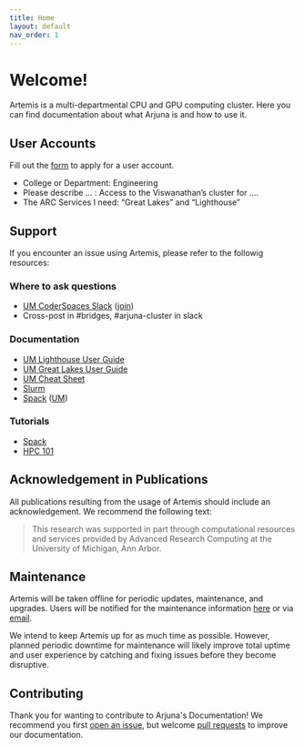 ```yaml
---
title: Home
layout: default
nav_order: 1
---
```


# Welcome!

Artemis is a multi-departmental CPU and GPU computing cluster. Here you can find
documentation about what Arjuna is and how to use it.

## User Accounts

Fill out the [form](https://arc.umich.edu/login-request/) to apply for a user account.

- College or Department: Engineering
- Please describe … : Access to the Viswanathan’s cluster for ….
- The ARC Services I need: “Great Lakes” and “Lighthouse”


## Support

If you encounter an issue using Artemis, please refer to the followig resources:

### Where to ask questions

- [UM CoderSpaces Slack](https://umich.enterprise.slack.com/archives/C02T1M5QNH3) ([join](https://documentation.its.umich.edu/node/352#JoinResign))
- Cross-post in #bridges, #arjuna-cluster in slack

### Documentation

- [UM Lighthouse User Guide](https://arc.umich.edu/lighthouse/user-guide/)
- [UM Great Lakes User Guide](https://arc.umich.edu/greatlakes/user-guide/)
- [UM Cheat Sheet](https://arc.umich.edu/wp-content/uploads/sites/4/2020/05/Great-Lakes-Cheat-Sheet.pdf)
- [Slurm](https://slurm.schedmd.com/documentation.html)
- [Spack](https://spack.readthedocs.io/en/latest/) ([UM](https://arc.umich.edu/spack/))

### Tutorials

- [Spack](https://spack-tutorial.readthedocs.io/en/latest/)
- [HPC 101](https://www.dropbox.com/scl/fo/8b54mv1hcl3tovft1tz54/h?rlkey=lfo2mgcg9fi563p0fnpkesmrj&dl=0)

## Acknowledgement in Publications

All publications resulting from the usage of Artemis should include an acknowledgement.
We recommend the following text:

> This research was supported in part through computational resources and services provided by Advanced Research Computing at the University of Michigan, Ann Arbor.

## Maintenance

Artemis will be taken offline for periodic updates, maintenance, and upgrades. Users will be notified for the maintenance information [here](https://arc.umich.edu/tag/maintenance/) or via [email](arc-support@umich.edu). 

We intend to keep Artemis up for as much time as possible. However, planned
periodic downtime for maintenance will likely improve total uptime and user
experience by catching and fixing issues before they become disruptive.

## Contributing

Thank you for wanting to contribute to Arjuna's Documentation! We recommend you
first [open an issue][issue], but welcome [pull requests] to improve our documentation.

[pull requests]: https://github.com/ArjunaCluster/ArjunaUsers/pulls
[issue]: https://github.com/ArjunaCluster/ArjunaUsers/issues/
